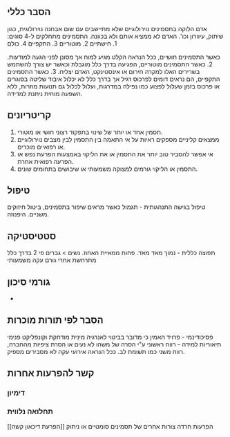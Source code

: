 ## הסבר כללי 
אדם הלוקה בתסמינים נוירולוגיים שלא מתיישבים עם שום אבחנה נוירולוגית, כגון שיתוק, עיוורון וכו'. האדם לא ממציא אותם ולא בכוונה.
התסמינים מתחלקים ל-4 סוגים: 1. חישתיים 2. מוטוריים 3. התקפיים 4. כולם

כאשר התסמינים חושיים, ככל הנראה הקלט מגיע למוח אך מסונן לפני הגעה למודעות.
2. כאשר התסמינים מוטוריים, הפגיעה בדרך כלל מוגבלת וכאשר יש צורך להשתמש בשרירים האלו למקרה חירום או אינסטינקט, האדם יצליח.
3. כאשר התסמינים התקפיים, הם נראים דומים לפרכוס רגיל אך בדרך כלל לא יכלול איבוד שליטה בסוגרים או פרכוס בזמן שעלול לפצוע כמו נפילה במדרגות, ועלול לכלול גם תנועות מוזרות, ללא השפעה מוחית ניתנת למדידה.

## קריטריונים
1.  תסמין אחד או יותר של שינוי בתפקוד רצוני חושי או מוטורי.
2. ממצאים קליניים מספקים ראיות על אי התאמה בין התסמין לבין מצבים נוירולוגיים או רפואיים מוכרים.
3. אי אפשר להסביר טוב יותר את התסמין או את הליקוי באמצעות הפרעת נפש או הפרעה רפואית אחרת.
4. התסמין או הליקוי גורמים למצוקה משמעותי או שיבושים בתחומים שונים.
## טיפול
טיפול בגישה התנהגותית - תגמול כאשר מראים שיפור בתסמינים, ביטול חיזוקים משניים.
היפנוזה.

## סטטיסטיקה
תפוצה כללית - נמוך מאד מאד. פחות ממאיית האחוז.
נשים > גברים פי 2
בדרך כלל מתרחשת אחרי גורם עקה משמעותי
## גורמי סיכון
* 
## הסבר לפי תורות מוכרות
פסיכודינמי - פרויד האמין כי מדובר בביטוי לאנרגיה מינית מודחקת וקונפליקט פנימי
תיאוריות למידה - רווח ראשוני ע"י הסרה של משהו לא נעים או הסרת ציפיות מהחברה, רווח משני כמו תשומת לב.
ככל הנראה אירועי עקה לא מסבירים מספיק.
## קשר להפרעות אחרות

### דימיון
### תחלואה נלווית
[[הפרעת דיכאון קשה]]
הפרעות חרדה
צורות אחרים של תסמינים סומטיים או ניתוק
